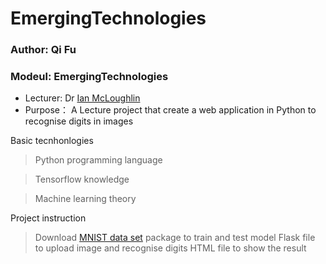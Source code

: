 # EmergingTechnologies
### Author: Qi Fu
### Modeul: EmergingTechnologies
* Lecturer: Dr [Ian McLoughlin](https://ianmcloughlin.github.io/)
* Purpose： A Lecture project that create a web application in Python to recognise digits in images

Basic tecnhonlogies 
> Python programming language

> Tensorflow knowledge

> Machine learning theory

Project instruction
> Download [MNIST data set](http://yann.lecun.com/exdb/mnist/) package to train and test model
> Flask file to upload image and recognise digits
> HTML file to show the result
